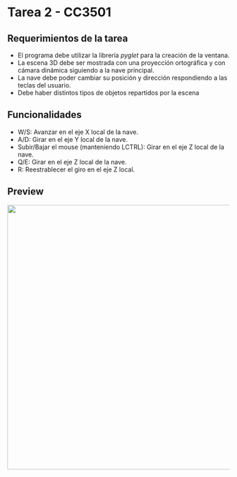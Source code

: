 # Tarea 2 - CC3501

## Requerimientos de la tarea
- El programa debe utilizar la librería *pyglet* para la creación de la ventana.
- La escena 3D debe ser mostrada con una proyección ortográfica y con cámara dinámica siguiendo a la nave principal.
- La nave debe poder cambiar su posición y dirección respondiendo a las teclas del usuario. 
- Debe haber distintos tipos de objetos repartidos por la escena

## Funcionalidades
- W/S: Avanzar en el eje X local de la nave.
- A/D: Girar en el eje Y local de la nave.
- Subir/Bajar el mouse (manteniendo LCTRL): Girar en el eje Z local de la nave.
- Q/E: Girar en el eje Z local de la nave.
- R: Reestrablecer el giro en el eje Z local.

## Preview
<img src="https://github.com/TheMilanMiracle/modelacion-y-computacion-grafica-para-ingenieros-2023-1/assets/128413050/bc5e3ada-0656-45fd-9502-5aac1efd5753" width=600 lenght=350> 
